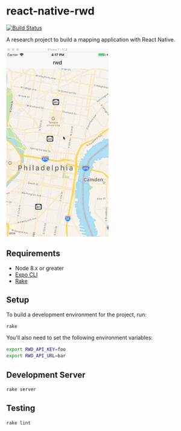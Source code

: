 # react-native-rwd

[![Build Status](https://travis-ci.org/azavea/react-native-rwd.svg?branch=master)](https://travis-ci.org/azavea/react-native-rwd)

A research project to build a mapping application with React Native.

<img src="rwdnative.gif" alt="demo gif" height="500" />

## Requirements

- Node 8.x or greater
- [Expo CLI](https://github.com/expo/exp)
- [Rake](https://github.com/ruby/rake)

## Setup

To build a development environment for the project, run:

```sh
rake
```

You'll also need to set the following environment variables:

```sh
export RWD_API_KEY=foo
export RWD_API_URL=bar
```

## Development Server

```sh
rake server
```

## Testing

```sh
rake lint
```
